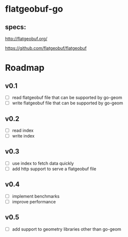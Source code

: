 # flatgeobuf-go

## specs:
http://flatgeobuf.org/

https://github.com/flatgeobuf/flatgeobuf

# Roadmap

## v0.1
- [ ] read flatgeobuf file that can be supported by go-geom
- [ ] write flatgeobuf file that can be supported by go-geom

## v0.2
- [ ] read index
- [ ] write index

## v0.3
- [ ] use index to fetch data quickly
- [ ] add http support to serve a flatgeobuf file

## v0.4
- [ ] implement benchmarks
- [ ] improve performance

## v0.5
- [ ] add support to geometry libraries other than go-geom
